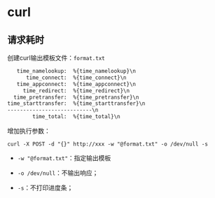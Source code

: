 # curl

## 请求耗时

创建curl输出模板文件：`format.txt`

```txt
   time_namelookup:  %{time_namelookup}\n
      time_connect:  %{time_connect}\n
   time_appconnect:  %{time_appconnect}\n
     time_redirect:  %{time_redirect}\n
  time_pretransfer:  %{time_pretransfer}\n
time_starttransfer:  %{time_starttransfer}\n
---------------------------\n
        time_total:  %{time_total}\n
```

增加执行参数：

```shell
curl -X POST -d "{}" http://xxx -w "@format.txt" -o /dev/null -s
```

- `-w "@format.txt"`：指定输出模板

- `-o /dev/null`：不输出响应；

- `-s`：不打印进度条；


